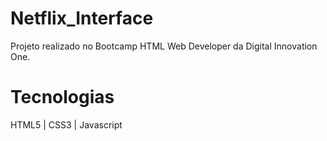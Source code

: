 # Netflix_Interface
Projeto realizado no Bootcamp HTML Web Developer da Digital Innovation One.


# Tecnologias 
  
  HTML5 | CSS3 | Javascript
